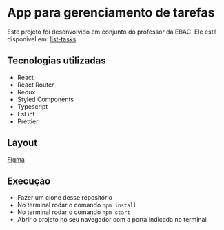 # App para gerenciamento de tarefas
Este projeto foi desenvolvido em conjunto do professor da EBAC. Ele está disponivel em: [list-tasks](https://list-tasks-three.vercel.app/)

## Tecnologias utilizadas
- React
- React Router
- Redux
- Styled Components
- Typescript
- EsLint
- Prettier

## Layout
[Figma](https://www.figma.com/file/THHYAAsx1gJM0XUaF7qiOk/Minhas-Tarefas?node-id=41%3A8&t=6kvrTdTh1tSgjx66-1)

## Execução
- Fazer um clone desse repositório
- No terminal rodar o comando `npm install`
- No terminal rodar o comando `npm start`
- Abrir o projeto no seu navegador com a porta indicada no terminal
